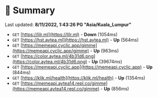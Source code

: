# 📖 Summary
Last updated: **8/11/2022, 1:43:26 PG "Asia/Kuala_Lumpur"**

- `GET` [https://lilr.ml](https://lilr.ml) - **Down** (1054ms)
- `GET` [https://hst.aytea.ml](https://hst.aytea.ml) - **Up** (564ms)
- `GET` [https://memeapi.cyclic.app/gimme](https://memeapi.cyclic.app/gimme) - **Up** (963ms)
- `GET` [https://color.aytea.ml/4b31d6.png](https://color.aytea.ml/4b31d6.png) - **Up** (39674ms)
- `GET` [https://memeapi.cyclic.app](https://memeapi.cyclic.app) - **Up** (844ms)
- `GET` [https://klik.ml/health](https://klik.ml/health) - **Up** (1354ms)
- `GET` [https://memeapi.aytea14.repl.co/gimme](https://memeapi.aytea14.repl.co/gimme) - **Up** (856ms)
